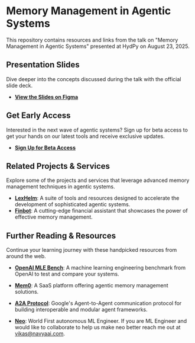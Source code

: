 # Memory Management in Agentic Systems

This repository contains resources and links from the talk on "Memory Management in Agentic Systems" presented at HydPy on August 23, 2025.

## Presentation Slides

Dive deeper into the concepts discussed during the talk with the official slide deck.

- **[View the Slides on Figma](https://www.figma.com/slides/Ez7p1tPEhyeXJN43s8kBjH/HydPy---23-Aug---Memory-Management-in-Agentic-Systems?node-id=1-270&t=hS3DSKGJwK7SRFYI-1)**

## Get Early Access

Interested in the next wave of agentic systems? Sign up for beta access to get your hands on our latest tools and receive exclusive updates.

- **[Sign Up for Beta Access](https://docs.google.com/forms/d/e/1FAIpQLSeL80LcrXhJSxQbiejQCeGrsQ83BTwsUDIW5nwq0GbZ2CMKaA/viewform?usp=sharing&ouid=108010678910146564179)**

## Related Projects & Services

Explore some of the projects and services that leverage advanced memory management techniques in agentic systems.

- **[LexHelm](https://lexhelm.com)**: A suite of tools and resources designed to accelerate the development of sophisticated agentic systems.
- **[Finbot](https://finbot-ui.vercel.app)**: A cutting-edge financial assistant that showcases the power of effective memory management.

## Further Reading & Resources

Continue your learning journey with these handpicked resources from around the web.

- **[OpenAI MLE Bench](https://github.com/openai/mle-bench)**: A machine learning engineering benchmark from OpenAI to test and compare your systems.
- **[Mem0](https://mem0.ai/)**: A SaaS platform offering agentic memory management solutions.
- **[A2A Protocol](https://developers.googleblog.com/en/a2a-a-new-era-of-agent-interoperability/)**: Google's Agent-to-Agent communication protocol for building interoperable and modular agent frameworks.

- **[Neo](https://heyneo.so/)**: World First autonomous ML Engineer. If you are ML Engineer and would like to collaborate to help us make neo better reach me out at vikas@navyaai.com.
 